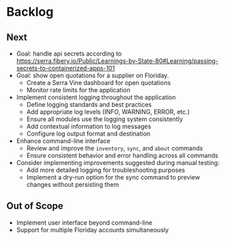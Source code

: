 # Backlog

## Next

* Goal: handle api secrets according to <https://serra.fibery.io/Public/Learnings-by-State-80#Learning/passing-secrets-to-containerized-apps-101>
* Goal: show open quotations for a supplier on Floriday.
  * Create a Serra Vine dashboard for open quotations
  * Monitor rate limits for the application
* Implement consistent logging throughout the application
  * Define logging standards and best practices
  * Add appropriate log levels (INFO, WARNING, ERROR, etc.)
  * Ensure all modules use the logging system consistently
  * Add contextual information to log messages
  * Configure log output format and destination
* Enhance command-line interface
  * Review and improve the `inventory`, `sync`, and `about` commands
  * Ensure consistent behavior and error handling across all commands
* Consider implementing improvements suggested during manual testing:
  * Add more detailed logging for troubleshooting purposes
  * Implement a dry-run option for the sync command to preview changes without persisting them

## Out of Scope

* Implement user interface beyond command-line
* Support for multiple Floriday accounts simultaneously
